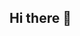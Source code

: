## Hi there 👋

<!--
**geovanards/geovanards** is a ✨ _special_ ✨ repository because its `README.md` (this file) appears on your GitHub profile.


![Snake animation](https://github.com/geovanards/geovanards/blob/output/github-contribution-grid-snake.svg)

